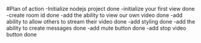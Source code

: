 #Plan of action
-Initialize nodejs project done
-initialize your first view done
-create room id done
-add the ability to view our own video done
-add ability to allow others to stream their video done
-add styling done
-add the ability to create messages done
-add mute button done
-add stop video button done